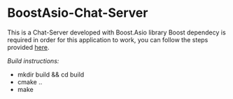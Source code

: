 # BoostAsio-Chat-Server
This is a Chat-Server developed with Boost.Asio library
Boost dependecy is required in order for this application to work, you can follow the steps provided [here](https://www.boost.org/doc/libs/1_83_0/more/getting_started/unix-variants.html).

_Build instructions:_

  - mkdir build && cd build
  - cmake ..
  - make
    
